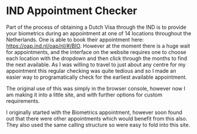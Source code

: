 # IND Appointment Checker

Part of the process of obtaining a Dutch Visa through the IND is to provide your biometrics during an appointment at one of 14 locations throughout the Netherlands. One is able to book their appointment here: https://oap.ind.nl/oap/nl/#/BIO. However at the moment there is a huge wait for appointments, and the interface on the website requires one to choose each location with the dropdown and then click through the months to find the next available. As I was willing to travel to just about any centre for my appointment this regular checking was quite tedious and so I made an easier way to programatically check for the earliest available appointment.

The original use of this was simply in the browser console, however now I am making it into a little site, and with further options for custom requirements.

I originally started with the Biometrics appointment, however soon found out that there were other appointments which would benefit from this also. They also used the same calling structure so were easy to fold into this site.
